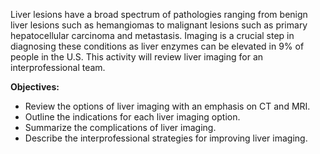 Liver lesions have a broad spectrum of pathologies ranging from benign liver lesions such as hemangiomas to malignant lesions such as primary hepatocellular carcinoma and metastasis. Imaging is a crucial step in diagnosing these conditions as liver enzymes can be elevated in 9% of people in the U.S. This activity will review liver imaging for an interprofessional team.

**Objectives:**
- Review the options of liver imaging with an emphasis on CT and MRI.
- Outline the indications for each liver imaging option.
- Summarize the complications of liver imaging.
- Describe the interprofessional strategies for improving liver imaging.